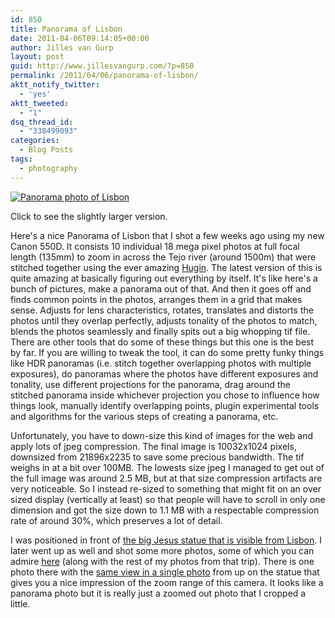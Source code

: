 ```yaml
---
id: 850
title: Panorama of Lisbon
date: 2011-04-06T09:14:05+00:00
author: Jilles van Gurp
layout: post
guid: http://www.jillesvangurp.com/?p=850
permalink: /2011/04/06/panorama-of-lisbon/
aktt_notify_twitter:
  - 'yes'
aktt_tweeted:
  - "1"
dsq_thread_id:
  - "338499093"
categories:
  - Blog Posts
tags:
  - photography
---
```

[![Panorama  photo of Lisbon](https://www.jillesvangurp.com/wp-content/uploads/2011/04/lisbon_thumbnail.jpg)](https://www.jillesvangurp.com/wp-content/uploads/2011/04/lisbon.jpg)

Click to see the slightly larger version.

Here's a nice Panorama of Lisbon that I shot a few weeks ago using my new Canon 550D. It consists 10 individual 18 mega pixel photos at full focal length (135mm) to zoom in across the Tejo river (around 1500m) that were stitched together using the ever amazing [Hugin](http://hugin.sourceforge.net/). The latest version of this is quite amazing at basically figuring out everything by itself. It's like here's a bunch of pictures, make a panorama out of that. And then it goes off and finds common points in the photos, arranges them in a grid that makes sense. Adjusts for lens characteristics, rotates, translates and distorts the photos until they overlap perfectly, adjusts tonality of the photos to match, blends the photos seamlessly and finally spits out a big whopping tif file. There are other tools that do some of these things but this one is the best by far. If you are willing to tweak the tool, it can do some pretty funky things like HDR panoramas (i.e. stitch together overlapping photos with multiple exposures), do panoramas where the photos have different exposures and tonality, use different projections for the panorama, drag around the stitched panorama inside whichever projection you chose to influence how things look, manually identify overlapping points, plugin experimental tools and algorithms for the various steps of creating a panorama, etc. 

Unfortunately, you have to down-size this kind of images for the web and apply lots of jpeg compression. The final image is  10032x1024 pixels, downsized from 21896x2235 to save some precious bandwidth. The tif weighs in at a bit over 100MB. The lowests size jpeg I managed to get out of the full image was around 2.5 MB, but at that size compression artifacts are very noticeable. So I instead re-sized to something that might fit on an over sized display (vertically at least) so that people will have to scroll in only one dimension and got the size down to 1.1 MB with a respectable compression rate of around 30%, which preserves a lot of detail.

I was positioned in front of [the big Jesus statue that is visible from Lisbon](http://en.wikipedia.org/wiki/Cristo-Rei). I later went up as well and shot some more photos, some of which you can admire [here](https://picasaweb.google.com/jillesvangurp/Portugal2011) (along with the rest of my photos from that trip). There is one photo there with the [same view in a single photo](https://picasaweb.google.com/jillesvangurp/Portugal2011#5590316002456901138) from up on the statue that gives you a nice impression of the zoom range of this camera. It looks like a panorama photo but it is really just a zoomed out photo that I cropped a little.

